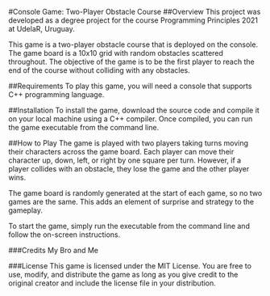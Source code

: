 #Console Game: Two-Player Obstacle Course
##Overview
This project was developed as a degree project for the course Programming Principles 2021 at UdelaR, Uruguay.

This game is a two-player obstacle course that is deployed on the console. The game board is a 10x10 grid with random obstacles scattered throughout. The objective of the game is to be the first player to reach the end of the course without colliding with any obstacles.

##Requirements
To play this game, you will need a console that supports C++ programming language.

##Installation
To install the game, download the source code and compile it on your local machine using a C++ compiler. Once compiled, you can run the game executable from the command line.

##How to Play
The game is played with two players taking turns moving their characters across the game board. Each player can move their character up, down, left, or right by one square per turn. However, if a player collides with an obstacle, they lose the game and the other player wins.

The game board is randomly generated at the start of each game, so no two games are the same. This adds an element of surprise and strategy to the gameplay.

To start the game, simply run the executable from the command line and follow the on-screen instructions.

###Credits
My Bro and Me

###License
This game is licensed under the MIT License. You are free to use, modify, and distribute the game as long as you give credit to the original creator and include the license file in your distribution.
